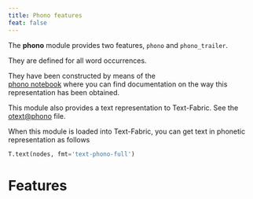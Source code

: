 ```yaml
---
title: Phono features
feat: false
---
```


The **phono** module provides two features, `phono` and `phono_trailer`.

They are defined for all word occurrences.

They have been constructed by means of the  
[phono notebook](https://rawgit.com/ETCBC/text-fabric/master/phono/phonoTf.html)
where you can find documentation on the way this representation has been obtained.

This module also provides a text representation to Text-Fabric.
See the [otext@phono](/ETCBC/text-fabric-data/hebrew/phono/otext@phono.tf) file.

When this module is loaded into Text-Fabric, you can get text in phonetic representation
as follows

```python
T.text(nodes, fmt='text-phono-full')
```

# Features

